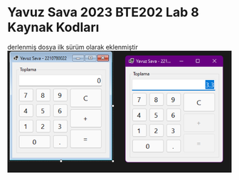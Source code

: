 ﻿# Yavuz Sava 2023 BTE202 Lab 8 Kaynak Kodları
derlenmiş dosya ilk sürüm olarak eklenmiştir
![goruntu](./screenshots/ss0001.png)